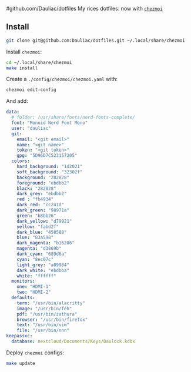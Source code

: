 #github.com/Dauliac/dotfiles
My rices dotfiles: now with [`chezmoi`](https://github.com/twpayne/chezmoi)

## Install

```bash
git clone git@github.com:Dauliac/dotfiles.git ~/.local/share/chezmoi
```

Install `chezmoi`:
```bash
cd ~/.local/share/chezmoi
make install
```

Create a `./config/chezmoi/chezmoi.yaml` with:
```bash
chezmoi edit-config
```

And add:
```yaml
data:
  # folder: /usr/share/fonts/nerd-fonts-complete/
  font: "Monoid Nerd Font Mono"
  user: "dauliac"
  git:
    email: "<git email>"
    name: "<git name>"
    token: "<git token>"
    gpg: "5D96D7C523157205"
  colors:
    hard_background: "1d2021"
    soft_background: "32302f"
    background: "282828"
    foreground: "ebdbb2"
    black: "282828"
    dark_grey: "ebdbb2"
    red : "fb4934"
    dark_red: "cc241d"
    dark_green: "98971a"
    green: "b8bb26"
    dark_yellow: "d79921"
    yellow: "fabd2f"
    dark_blue: "458588"
    blue: "83a598"
    dark_magenta: "b16286"
    magenta: "d3869b"
    dark_cyan: "689d6a"
    cyan: "8ec07c"
    light_grey: "a89984"
    dark_white: "ebdbba"
    white: "ffffff"
  monitors:
    one: "HDMI-1"
    two: "HDMI-2"
  defaults:
    term: "/usr/bin/alacritty"
    image: "/usr/bin/feh"
    pdf: "/usr/bin/zathura"
    browser: "/usr/bin/firefox"
    text: "/usr/bin/vim"
    file: "/usr/bin/nnn"
keepassxc:
  database: nextcloud/Documents/Keys/Daulock.kdbx

```

Deploy `chezmoi` configs:
```bash
make update
```
